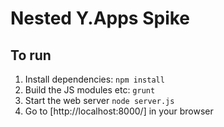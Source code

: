 Nested Y.Apps Spike
===================

## To run ##

1. Install dependencies: `npm install`
2. Build the JS modules etc: `grunt`
3. Start the web server `node server.js`
4. Go to [http://localhost:8000/] in your browser
